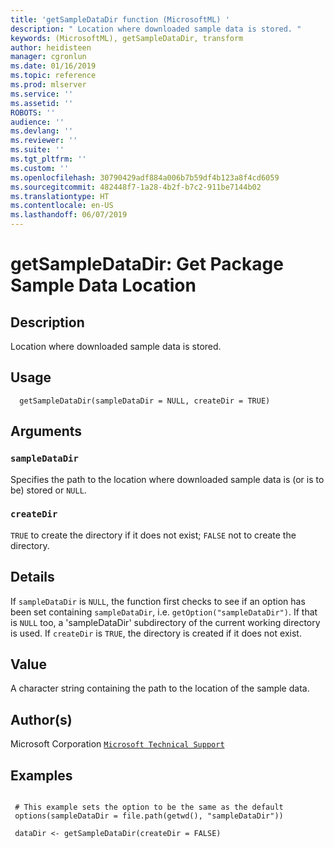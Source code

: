 ```yaml
---
title: 'getSampleDataDir function (MicrosoftML) '
description: " Location where downloaded sample data is stored. "
keywords: (MicrosoftML), getSampleDataDir, transform
author: heidisteen
manager: cgronlun
ms.date: 01/16/2019
ms.topic: reference
ms.prod: mlserver
ms.service: ''
ms.assetid: ''
ROBOTS: ''
audience: ''
ms.devlang: ''
ms.reviewer: ''
ms.suite: ''
ms.tgt_pltfrm: ''
ms.custom: ''
ms.openlocfilehash: 30790429adf884a006b7b59df4b123a8f4cd6059
ms.sourcegitcommit: 482448f7-1a28-4b2f-b7c2-911be7144b02
ms.translationtype: HT
ms.contentlocale: en-US
ms.lasthandoff: 06/07/2019
---
```

 # <a name="getsampledatadir-get-package-sample-data-location"></a>getSampleDataDir: Get Package Sample Data Location 
 ## <a name="description"></a>Description

Location where downloaded sample data is stored.


 ## <a name="usage"></a>Usage

```   
  getSampleDataDir(sampleDataDir = NULL, createDir = TRUE)

```

 ## <a name="arguments"></a>Arguments



 ### `sampleDataDir`
 Specifies the path to the location where downloaded sample data is (or is to be) stored or `NULL`. 



 ### `createDir`
 `TRUE` to create the directory if it does not exist; `FALSE` not to create the directory. 



 ## <a name="details"></a>Details

If `sampleDataDir` is `NULL`, the function first checks to see if an option has been set containing `sampleDataDir`, i.e. `getOption("sampleDataDir")`. If that is `NULL` too, a 'sampleDataDir' subdirectory of the current working directory is used. If `createDir` is `TRUE`, the directory is created if it does not exist.


 ## <a name="value"></a>Value

A character string containing the path to the location of the sample data.

 ## <a name="authors"></a>Author(s)

Microsoft Corporation [`Microsoft Technical Support`](https://go.microsoft.com/fwlink/?LinkID=698556&clcid=0x409)



 ## <a name="examples"></a>Examples

 ```

  # This example sets the option to be the same as the default
  options(sampleDataDir = file.path(getwd(), "sampleDataDir"))

  dataDir <- getSampleDataDir(createDir = FALSE)
```



